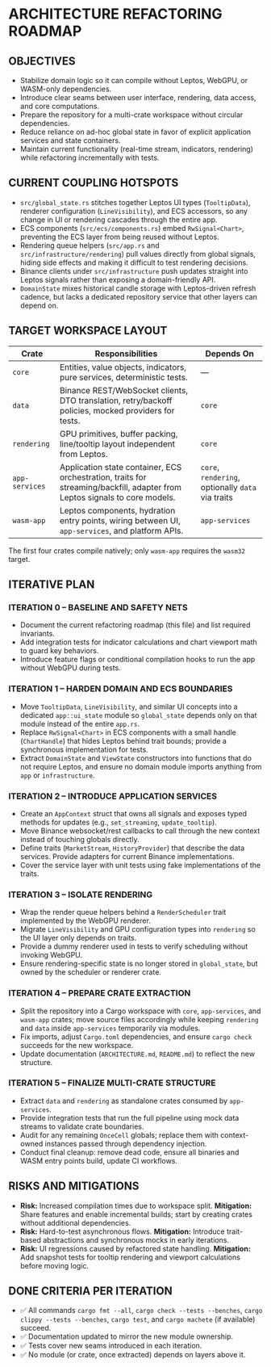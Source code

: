 # ARCHITECTURE REFACTORING ROADMAP

## OBJECTIVES
- Stabilize domain logic so it can compile without Leptos, WebGPU, or WASM-only dependencies.
- Introduce clear seams between user interface, rendering, data access, and core computations.
- Prepare the repository for a multi-crate workspace without circular dependencies.
- Reduce reliance on ad-hoc global state in favor of explicit application services and state containers.
- Maintain current functionality (real-time stream, indicators, rendering) while refactoring incrementally with tests.

## CURRENT COUPLING HOTSPOTS
- `src/global_state.rs` stitches together Leptos UI types (`TooltipData`), renderer configuration (`LineVisibility`), and ECS accessors, so any change in UI or rendering cascades through the entire app.
- ECS components (`src/ecs/components.rs`) embed `RwSignal<Chart>`, preventing the ECS layer from being reused without Leptos.
- Rendering queue helpers (`src/app.rs` and `src/infrastructure/rendering`) pull values directly from global signals, hiding side effects and making it difficult to test rendering decisions.
- Binance clients under `src/infrastructure` push updates straight into Leptos signals rather than exposing a domain-friendly API.
- `DomainState` mixes historical candle storage with Leptos-driven refresh cadence, but lacks a dedicated repository service that other layers can depend on.

## TARGET WORKSPACE LAYOUT
| Crate | Responsibilities | Depends On |
| --- | --- | --- |
| `core` | Entities, value objects, indicators, pure services, deterministic tests. | — |
| `data` | Binance REST/WebSocket clients, DTO translation, retry/backoff policies, mocked providers for tests. | `core` |
| `rendering` | GPU primitives, buffer packing, line/tooltip layout independent from Leptos. | `core` |
| `app-services` | Application state container, ECS orchestration, traits for streaming/backfill, adapter from Leptos signals to core models. | `core`, `rendering`, optionally `data` via traits |
| `wasm-app` | Leptos components, hydration entry points, wiring between UI, `app-services`, and platform APIs. | `app-services` |

The first four crates compile natively; only `wasm-app` requires the `wasm32` target.

## ITERATIVE PLAN
### ITERATION 0 – BASELINE AND SAFETY NETS
- Document the current refactoring roadmap (this file) and list required invariants.
- Add integration tests for indicator calculations and chart viewport math to guard key behaviors.
- Introduce feature flags or conditional compilation hooks to run the app without WebGPU during tests.

### ITERATION 1 – HARDEN DOMAIN AND ECS BOUNDARIES
- Move `TooltipData`, `LineVisibility`, and similar UI concepts into a dedicated `app::ui_state` module so `global_state` depends only on that module instead of the entire `app.rs`.
- Replace `RwSignal<Chart>` in ECS components with a small handle (`ChartHandle`) that hides Leptos behind trait bounds; provide a synchronous implementation for tests.
- Extract `DomainState` and `ViewState` constructors into functions that do not require Leptos, and ensure no domain module imports anything from `app` or `infrastructure`.

### ITERATION 2 – INTRODUCE APPLICATION SERVICES
- Create an `AppContext` struct that owns all signals and exposes typed methods for updates (e.g., `set_streaming`, `update_tooltip`).
- Move Binance websocket/rest callbacks to call through the new context instead of touching globals directly.
- Define traits (`MarketStream`, `HistoryProvider`) that describe the data services. Provide adapters for current Binance implementations.
- Cover the service layer with unit tests using fake implementations of the traits.

### ITERATION 3 – ISOLATE RENDERING
- Wrap the render queue helpers behind a `RenderScheduler` trait implemented by the WebGPU renderer.
- Migrate `LineVisibility` and GPU configuration types into `rendering` so the UI layer only depends on traits.
- Provide a dummy renderer used in tests to verify scheduling without invoking WebGPU.
- Ensure rendering-specific state is no longer stored in `global_state`, but owned by the scheduler or renderer crate.

### ITERATION 4 – PREPARE CRATE EXTRACTION
- Split the repository into a Cargo workspace with `core`, `app-services`, and `wasm-app` crates; move source files accordingly while keeping `rendering` and `data` inside `app-services` temporarily via modules.
- Fix imports, adjust `Cargo.toml` dependencies, and ensure `cargo check` succeeds for the new workspace.
- Update documentation (`ARCHITECTURE.md`, `README.md`) to reflect the new structure.

### ITERATION 5 – FINALIZE MULTI-CRATE STRUCTURE
- Extract `data` and `rendering` as standalone crates consumed by `app-services`.
- Provide integration tests that run the full pipeline using mock data streams to validate crate boundaries.
- Audit for any remaining `OnceCell` globals; replace them with context-owned instances passed through dependency injection.
- Conduct final cleanup: remove dead code, ensure all binaries and WASM entry points build, update CI workflows.

## RISKS AND MITIGATIONS
- **Risk:** Increased compilation times due to workspace split. **Mitigation:** Share features and enable incremental builds; start by creating crates without additional dependencies.
- **Risk:** Hard-to-test asynchronous flows. **Mitigation:** Introduce trait-based abstractions and synchronous mocks in early iterations.
- **Risk:** UI regressions caused by refactored state handling. **Mitigation:** Add snapshot tests for tooltip rendering and viewport calculations before moving logic.

## DONE CRITERIA PER ITERATION
- ✅ All commands `cargo fmt --all`, `cargo check --tests --benches`, `cargo clippy --tests --benches`, `cargo test`, and `cargo machete` (if available) succeed.
- ✅ Documentation updated to mirror the new module ownership.
- ✅ Tests cover new seams introduced in each iteration.
- ✅ No module (or crate, once extracted) depends on layers above it.
